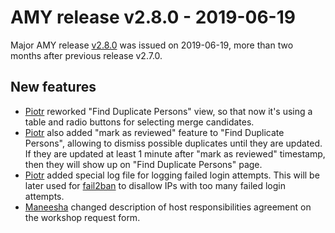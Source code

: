 # AMY release v2.8.0 - 2019-06-19

Major AMY release [v2.8.0][] was issued on 2019-06-19, more than two months after previous release v2.7.0.


## New features
* [Piotr][] reworked "Find Duplicate Persons" view, so that now it's using
  a table and radio buttons for selecting merge candidates.
* [Piotr][] also added "mark as reviewed" feature to "Find Duplicate
  Persons", allowing to dismiss possible duplicates until they are updated.
  If they are updated at least 1 minute after "mark as reviewed" timestamp,
  then they will show up on "Find Duplicate Persons" page.
* [Piotr][] added special log file for logging failed login attempts.
  This will be later used for [fail2ban][] to disallow IPs with too many
  failed login attempts.
* [Maneesha][] changed description of host responsibilities agreement
  on the workshop request form.


[v2.8.0]: https://github.com/swcarpentry/amy/milestone/59
[Piotr]: https://github.com/pbanaszkiewicz
[Maneesha]: https://github.com/maneesha
[fail2ban]: https://www.fail2ban.org/wiki/index.php/Main_Page
